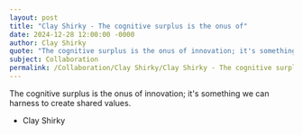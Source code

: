 ```yaml
---
layout: post
title: "Clay Shirky - The cognitive surplus is the onus of"
date: 2024-12-28 12:00:00 -0000
author: Clay Shirky
quote: "The cognitive surplus is the onus of innovation; it's something we can harness to create shared values."
subject: Collaboration
permalink: /Collaboration/Clay Shirky/Clay Shirky - The cognitive surplus is the onus of
---
```


The cognitive surplus is the onus of innovation; it's something we can harness to create shared values.

- Clay Shirky
